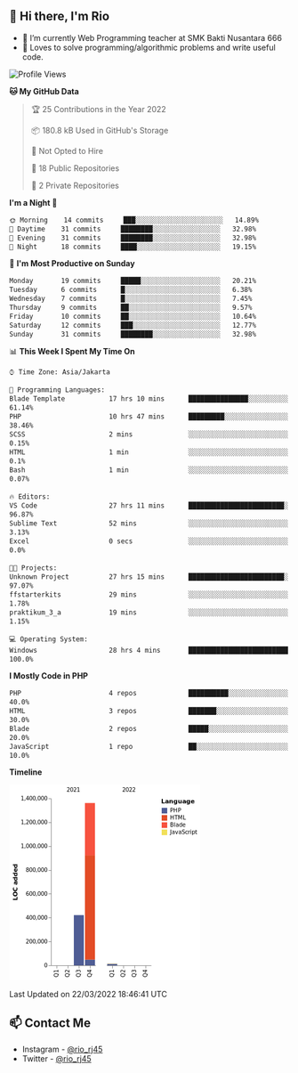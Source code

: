 ## 👋 Hi there, I'm Rio 

-  🔭 I’m currently Web Programming teacher at SMK Bakti Nusantara 666
-  💬 Loves to solve programming/algorithmic problems and write useful code.

<!--START_SECTION:waka-->
![Profile Views](http://img.shields.io/badge/Profile%20Views-7-blue)

**🐱 My GitHub Data** 

> 🏆 25 Contributions in the Year 2022
 > 
> 📦 180.8 kB Used in GitHub's Storage 
 > 
> 🚫 Not Opted to Hire
 > 
> 📜 18 Public Repositories 
 > 
> 🔑 2 Private Repositories  
 > 
**I'm a Night 🦉** 

```text
🌞 Morning    14 commits     ███░░░░░░░░░░░░░░░░░░░░░░   14.89% 
🌆 Daytime    31 commits     ████████░░░░░░░░░░░░░░░░░   32.98% 
🌃 Evening    31 commits     ████████░░░░░░░░░░░░░░░░░   32.98% 
🌙 Night      18 commits     ████░░░░░░░░░░░░░░░░░░░░░   19.15%

```
📅 **I'm Most Productive on Sunday** 

```text
Monday       19 commits     █████░░░░░░░░░░░░░░░░░░░░   20.21% 
Tuesday      6 commits      █░░░░░░░░░░░░░░░░░░░░░░░░   6.38% 
Wednesday    7 commits      █░░░░░░░░░░░░░░░░░░░░░░░░   7.45% 
Thursday     9 commits      ██░░░░░░░░░░░░░░░░░░░░░░░   9.57% 
Friday       10 commits     ██░░░░░░░░░░░░░░░░░░░░░░░   10.64% 
Saturday     12 commits     ███░░░░░░░░░░░░░░░░░░░░░░   12.77% 
Sunday       31 commits     ████████░░░░░░░░░░░░░░░░░   32.98%

```


📊 **This Week I Spent My Time On** 

```text
⌚︎ Time Zone: Asia/Jakarta

💬 Programming Languages: 
Blade Template           17 hrs 10 mins      ███████████████░░░░░░░░░░   61.14% 
PHP                      10 hrs 47 mins      █████████░░░░░░░░░░░░░░░░   38.46% 
SCSS                     2 mins              ░░░░░░░░░░░░░░░░░░░░░░░░░   0.15% 
HTML                     1 min               ░░░░░░░░░░░░░░░░░░░░░░░░░   0.1% 
Bash                     1 min               ░░░░░░░░░░░░░░░░░░░░░░░░░   0.07%

🔥 Editors: 
VS Code                  27 hrs 11 mins      ████████████████████████░   96.87% 
Sublime Text             52 mins             ░░░░░░░░░░░░░░░░░░░░░░░░░   3.13% 
Excel                    0 secs              ░░░░░░░░░░░░░░░░░░░░░░░░░   0.0%

🐱‍💻 Projects: 
Unknown Project          27 hrs 15 mins      ████████████████████████░   97.07% 
ffstarterkits            29 mins             ░░░░░░░░░░░░░░░░░░░░░░░░░   1.78% 
praktikum_3_a            19 mins             ░░░░░░░░░░░░░░░░░░░░░░░░░   1.15%

💻 Operating System: 
Windows                  28 hrs 4 mins       █████████████████████████   100.0%

```

**I Mostly Code in PHP** 

```text
PHP                      4 repos             ██████████░░░░░░░░░░░░░░░   40.0% 
HTML                     3 repos             ███████░░░░░░░░░░░░░░░░░░   30.0% 
Blade                    2 repos             █████░░░░░░░░░░░░░░░░░░░░   20.0% 
JavaScript               1 repo              ██░░░░░░░░░░░░░░░░░░░░░░░   10.0%

```


**Timeline**

![Chart not found](https://raw.githubusercontent.com/neushepa/neushepa/main/charts/bar_graph.png) 


 Last Updated on 22/03/2022 18:46:41 UTC
<!--END_SECTION:waka-->

## 📫 Contact Me
- Instagram - [@rio_rj45](https://www.instagram.com/rio_rj45/)
- Twitter - [@rio_rj45](https://twitter.com/rio_rj45)
